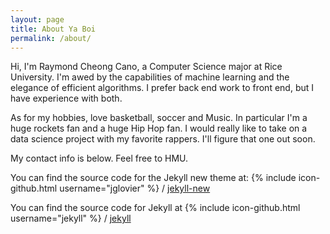 ```yaml
---
layout: page
title: About Ya Boi
permalink: /about/
---
```


Hi, I'm Raymond Cheong Cano, a Computer Science major at Rice University. I'm 
awed by the capabilities of machine learning and the elegance of efficient 
algorithms. I prefer back end work to front end, but I have experience with 
both. 

As for my hobbies, love basketball, soccer and Music. In particular I'm a huge rockets fan and 
a huge Hip Hop fan. I would really like to take on a data science project 
with my favorite rappers. I'll figure that one out soon. 

My contact info is below. Feel free to HMU. 

You can find the source code for the Jekyll new theme at:
{% include icon-github.html username="jglovier" %} /
[jekyll-new](https://github.com/jglovier/jekyll-new)

You can find the source code for Jekyll at
{% include icon-github.html username="jekyll" %} /
[jekyll](https://github.com/jekyll/jekyll)
